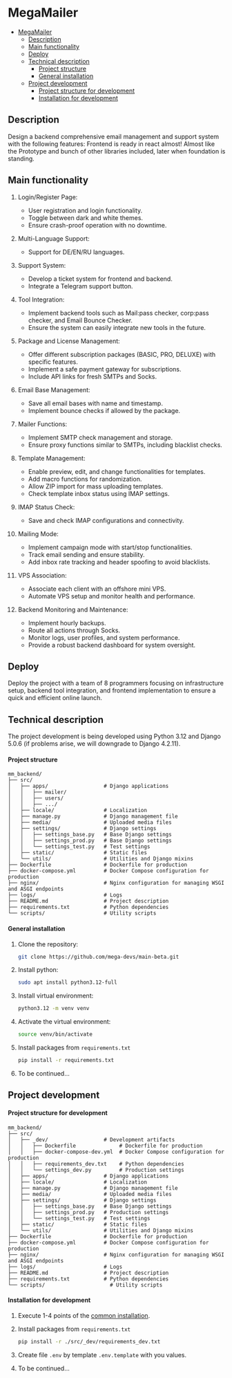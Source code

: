 # MegaMailer

- [MegaMailer](#megamailer)
  - [Description](#description)
  - [Main functionality](#main-functionality)
  - [Deploy](#deploy)
  - [Technical description](#technical-description)
      - [Project structure](#project-structure)
      - [General installation](#general-installation)
  - [Project development](#project-development)
      - [Project structure for development](#project-structure-for-development)
      - [Installation for development](#installation-for-development)

## Description

Design a backend comprehensive email management and support system with the following features:
Frontend is ready in react almost!
Almost like the Prototype and bunch of other libraries included, later when foundation is standing.

## Main functionality

1. Login/Register Page:
   - User registration and login functionality.
   - Toggle between dark and white themes.
   - Ensure crash-proof operation with no downtime.

2. Multi-Language Support:
   - Support for DE/EN/RU languages.

3. Support System:
   - Develop a ticket system for frontend and backend.
   - Integrate a Telegram support button.

4. Tool Integration:
   - Implement backend tools such as Mail:pass checker, corp:pass checker, and Email Bounce Checker.
   - Ensure the system can easily integrate new tools in the future.

5. Package and License Management:
   - Offer different subscription packages (BASIC, PRO, DELUXE) with specific features.
   - Implement a safe payment gateway for subscriptions.
   - Include API links for fresh SMTPs and Socks.

6. Email Base Management:
   - Save all email bases with name and timestamp.
   - Implement bounce checks if allowed by the package.

7. Mailer Functions:
   - Implement SMTP check management and storage.
   - Ensure proxy functions similar to SMTPs, including blacklist checks.

8. Template Management:
   - Enable preview, edit, and change functionalities for templates.
   - Add macro functions for randomization.
   - Allow ZIP import for mass uploading templates.
   - Check template inbox status using IMAP settings.

9. IMAP Status Check:
   - Save and check IMAP configurations and connectivity.

10. Mailing Mode:
    - Implement campaign mode with start/stop functionalities.
    - Track email sending and ensure stability.
    - Add inbox rate tracking and header spoofing to avoid blacklists.

11. VPS Association:
    - Associate each client with an offshore mini VPS.
    - Automate VPS setup and monitor health and performance.

12. Backend Monitoring and Maintenance:
    - Implement hourly backups.
    - Route all actions through Socks.
    - Monitor logs, user profiles, and system performance.
    - Provide a robust backend dashboard for system oversight.

## Deploy

Deploy the project with a team of 8 programmers focusing on infrastructure setup, backend tool integration, and frontend implementation to ensure a quick and efficient online launch.

## Technical description

The project development is being developed using Python 3.12 and Django 5.0.6 (if problems arise, we will downgrade to Django 4.2.11).

#### Project structure

```
mm_backend/
├── src/
│   ├── apps/                  # Django applications
│   │   ├── mailer/
│   │   ├── users/
│   │   ├── .../
│   ├── locale/                # Localization
│   ├── manage.py              # Django management file
│   ├── media/                 # Uploaded media files
│   ├── settings/              # Django settings
│   │   ├── settings_base.py   # Base Django settings
│   │   ├── settings_prod.py   # Base Django settings
│   │   └── settings_test.py   # Test settings
│   ├── static/                # Static files
│   └── utils/                 # Utilities and Django mixins
├── Dockerfile                 # Dockerfile for production
├── docker-compose.yml         # Docker Compose configuration for production
├── nginx/                     # Nginx configuration for managing WSGI and ASGI endpoints
├── logs/                      # Logs
├── README.md                  # Project description
├── requirements.txt           # Python dependencies
└── scripts/                   # Utility scripts
```

#### General installation

1. Clone the repository:

   ```bash
   git clone https://github.com/mega-devs/main-beta.git
   ```

2. Install python:

   ```bash
   sudo apt install python3.12-full 
   ```

3. Install virtual environment:

   ```bash
   python3.12 -m venv venv
   ```

4. Activate the virtual environment:

   ```bash
   source venv/bin/activate
   ```

5. Install packages from `requirements.txt`

   ```bash
   pip install -r requirements.txt
   ```

6. To be continued...

## Project development

#### Project structure for development

```
mm_backend/
├── src/
│   ├── _dev/                  # Development artifacts
│   │   ├── Dockerfile              # Dockerfile for production
│   │   ├── docker-compose-dev.yml  # Docker Compose configuration for production
│   │   ├── requirements_dev.txt    # Python dependencies
│   │   └── settings_dev.py         # Production settings
│   ├── apps/                  # Django applications
│   ├── locale/                # Localization
│   ├── manage.py              # Django management file
│   ├── media/                 # Uploaded media files
│   ├── settings/              # Django settings
│   │   ├── settings_base.py   # Base Django settings
│   │   ├── settings_prod.py   # Production settings
│   │   └── settings_test.py   # Test settings
│   ├── static/                # Static files
│   └── utils/                 # Utilities and Django mixins
├── Dockerfile                 # Dockerfile for production
├── docker-compose.yml         # Docker Compose configuration for production
├── nginx/                     # Nginx configuration for managing WSGI and ASGI endpoints
├── logs/                      # Logs
├── README.md                  # Project description
├── requirements.txt           # Python dependencies
└── scripts/                     # Utility scripts
```

#### Installation for development

1. Execute 1-4 points of the [common installation](#general-installation).

2. Install packages from `requirements.txt`

   ```bash
   pip install -r ./src/_dev/requirements_dev.txt
   ```
3. Create file `.env` by template `.env.template` with you values.

4. To be continued...

